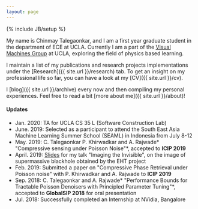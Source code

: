 ```yaml
---
layout: page
---
```

{% include JB/setup %}

My name is Chinmay Talegaonkar, and I am a first year graduate student in the department of ECE at UCLA. Currently I am a part of the [Visual Machines Group](https://visual.ee.ucla.edu/) at UCLA, exploring the field of physics based learning.  

I maintain a list of my publications and research projects implementations under the [Research]({{ site.url }}/research) tab. To get an insight on my professional life so far, you can have a look at my [CV]({{ site.url }}/cv).

I [blog]({{ site.url }}/archive) every now and then compiling my personal experiences. Feel free to read a bit [more about me]({{ site.url }}/about)!

#### Updates
* Jan. 2020: TA for UCLA CS 35 L (Software Construction Lab)
* June. 2019: Selected as a participant to attend the South East Asia Machine Learning Summer School (SEAML) in Indonesia from July 8-12 
* May. 2019: C. Talegaonkar P. Khirwadkar and A. Rajwade* "Compressive sensing under Poisson Noise"*, accepted to **ICIP 2019** 
* April. 2019: [Slides](https://docs.google.com/presentation/d/1ZkK0VZ_KMxfd1MU3mfOo1kSHF0HeStTC7sv9n4FGRlU/edit?usp=sharing) for my talk "Imaging the Invisible", on the image of supermassive blackhole obtained by the EHT project
* Feb. 2019: Submitted a paper on "Compressive Phase Retrieval under Poisson noise" with P. Khirwadkar and A. Rajwade  to **ICIP 2019** 
* Sep. 2018: C. Talegaonkar and A. Rajwade* "Performance Bounds for Tractable Poisson Denoisers with Principled Parameter Tuning"*, accepted to **GlobalSIP 2018** for oral presentation
* Jul. 2018: Successfully completed an Internship at NVidia, Bangalore




